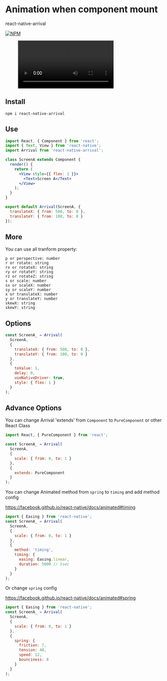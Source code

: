 # Animation when component mount

react-native-arrival

[![NPM](https://nodei.co/npm/react-native-arrival.png)](https://nodei.co/npm/react-native-arrival/)

<!-- blank line -->
<figure class="video_container">
  <video controls="true" allowfullscreen="true">
    <source src="http://itten.ir/file/react-native-arrival.mp4" type="video/mp4">
  </video>
</figure>
<!-- blank line -->

## Install

`npm i react-native-arrival`

## Use

```jsx
import React, { Component } from 'react';
import { Text, View } from 'react-native';
import Arrival from 'react-native-arrival';

class ScreenA extends Component {
  render() {
    return (
      <View style={{ flex: 1 }}>
        <Text>Screen A</Text>
      </View>
    );
  }
}

export default Arrival(ScreenA, {
  translateX: { from: 500, to: 0 },
  translateY: { from: 100, to: 0 }
});
```

## More

You can use all tranform property:

```
p or perspective: number
r or rotate: string
rx or rotateX: string
ry or rotateY: string
rz or rotateZ: string
s or scale: number
sx or scaleX: number
sy or scaleY: number
x or translateX: number
y or translateY: number
skewX: string
skewY: string
```

## Options

```jsx
const ScreenA_ = Arrival(
  ScreenA,
  {
    translateX: { from: 500, to: 0 },
    translateY: { from: 100, to: 0 }
  },
  {
    toValue: 1,
    delay: 0,
    useNativeDriver: true,
    style: { flex: 1 }
  }
);
```

## Advance Options

You can change Arrival 'extends' from `Component` to `PureComponent` or other React Class

```jsx
import React, { PureComponent } from 'react';

const ScreenA_ = Arrival(
  ScreenA,
  {
    scale: { from: 0, to: 1 }
  },
  {
    extends: PureComponent
  }
);
```

You can change Animated method from `spring` to `timing` and add method config

https://facebook.github.io/react-native/docs/animated#timing

```jsx
import { Easing } from 'react-native';
const ScreenA_ = Arrival(
  ScreenA,
  {
    scale: { from: 0, to: 1 }
  },
  {
    method: 'timing',
    timing: {
      easing: Easing.linear,
      duration: 5000 // 5sec
    }
  }
);
```

Or change `spring` config

https://facebook.github.io/react-native/docs/animated#spring

```jsx
import { Easing } from 'react-native';
const ScreenA_ = Arrival(
  ScreenA,
  {
    scale: { from: 0, to: 1 }
  },
  {
    spring: {
      friction: 7,
      tension: 40,
      speed: 12,
      bounciness: 8
    }
  }
);
```
